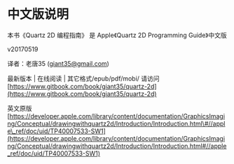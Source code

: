 # 中文版说明

本书《Quartz 2D 编程指南》 是 Apple《Quartz 2D Programming Guide》中文版


v20170519


译者：老唐35 (giant35@gmail.com)

最新版本 | 在线阅读 | 其它格式/epub/pdf/mobi/ 请访问 [https://www.gitbook.com/book/giant35/quartz-2d](https://www.gitbook.com/book/giant35/quartz-2d)

英文原版 [https://developer.apple.com/library/content/documentation/GraphicsImaging/Conceptual/drawingwithquartz2d/Introduction/Introduction.html\#//apple\_ref/doc/uid/TP40007533-SW1](https://developer.apple.com/library/content/documentation/GraphicsImaging/Conceptual/drawingwithquartz2d/Introduction/Introduction.html#//apple_ref/doc/uid/TP40007533-SW1)
